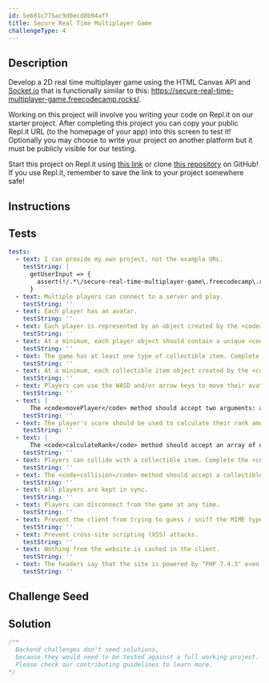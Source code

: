 ```yaml
---
id: 5e601c775ac9d0ecd8b94aff
title: Secure Real Time Multiplayer Game
challengeType: 4
---
```


## Description

<section id='description'>

Develop a 2D real time multiplayer game using the HTML Canvas API and [Socket.io](https://socket.io/) that is functionally similar to this: <https://secure-real-time-multiplayer-game.freecodecamp.rocks/>.

Working on this project will involve you writing your code on Repl.it on our starter project. After completing this project you can copy your public Repl.it URL (to the homepage of your app) into this screen to test it! Optionally you may choose to write your project on another platform but it must be publicly visible for our testing.

Start this project on Repl.it using [this link](https://repl.it/github/freeCodeCamp/boilerplate-project-secure-real-time-multiplayer-game) or clone [this repository](https://github.com/freeCodeCamp/boilerplate-project-secure-real-time-multiplayer-game) on GitHub! If you use Repl.it, remember to save the link to your project somewhere safe!

</section>

## Instructions

<section id='instructions'>

</section>

## Tests

<section id='tests'>

```yml
tests:
  - text: I can provide my own project, not the example URL.
    testString: |
      getUserInput => {
        assert(!/.*\/secure-real-time-multiplayer-game\.freecodecamp\.rocks/.test(getUserInput('url')));
      }
  - text: Multiple players can connect to a server and play.
    testString: ''
  - text: Each player has an avatar.
    testString: ''
  - text: Each player is represented by an object created by the <code>Player</code> class in <code>Player.mjs</code>.
    testString: ''
  - text: At a minimum, each player object should contain a unique <code>id</code>, a <code>score</code>, and <code>x</code> and <code>y</code> coordinates representing the player's current position.
    testString: ''
  - text: The game has at least one type of collectible item. Complete the <code>Collectible</code> class in <code>Collectible.mjs</code> to implement this.
    testString: ''
  - text: At a minimum, each collectible item object created by the <code>Collectible</code> class should contain a unique <code>id</code>, a <code>value</code>, and <code>x</code> and <code>y</code> coordinates representing the item's current position.
    testString: ''
  - text: Players can use the WASD and/or arrow keys to move their avatar. Complete the <code>movePlayer</code> method in <code>Player.mjs</code> to implement this.
    testString: ''
  - text: |
      The <code>movePlayer</code> method should accept two arguments: a string of "up", "down", "left", or "right", and a number for the amount of pixels the player's position should change. <code>movePlayer</code> should adjust the <code>x</code> and <code>y</code> coordinates of the player object it's called from.
    testString: ''
  - text: The player's score should be used to calculate their rank among the other players. Complete the <code>calculateRank</code> method in the <code>Player</code> class to implement this.
    testString: ''
  - text: |
      The <code>calculateRank</code> method should accept an array of objects representing all connected players and return the string <code>Rank: currentRanking/totalPlayers</code>. For example, in a game with two players, if Player A has a score of 3 and Player B has a score of 5, <code>calculateRank</code> for Player A should return <code>Rank: 2/2</code>.
    testString: ''
  - text: Players can collide with a collectible item. Complete the <code>collision</code> method in <code>Player.mjs</code> to implement this.
    testString: ''
  - text: The <code>collision</code> method should accept a collectible item's object as an argument. If the player's avatar intersects with the item, the <code>collision</code> method should return <code>true</code>.
    testString: ''
  - text: All players are kept in sync.
    testString: ''
  - text: Players can disconnect from the game at any time.
    testString: ''
  - text: Prevent the client from trying to guess / sniff the MIME type.
    testString: ''
  - text: Prevent cross-site scripting (XSS) attacks.
    testString: ''
  - text: Nothing from the website is cached in the client.
    testString: ''
  - text: The headers say that the site is powered by "PHP 7.4.3" even though it isn't (as a security measure).
    testString: ''

```

</section>

## Challenge Seed

<section id='challengeSeed'>

</section>

## Solution

<section id='solution'>

```js
/**
  Backend challenges don't need solutions,
  because they would need to be tested against a full working project.
  Please check our contributing guidelines to learn more.
*/
```

</section>
